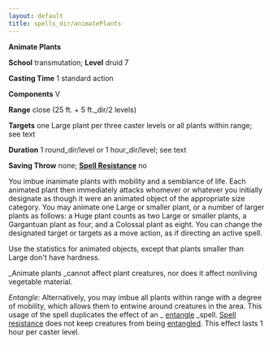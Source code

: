 ```yaml
---
layout: default
title: spells_dir/animatePlants
---
```

 **Animate Plants**

**School** transmutation; **Level** druid 7

**Casting Time** 1 standard action

**Components** V

**Range** close (25 ft. + 5 ft._dir/2 levels)

**Targets** one Large plant per three caster levels or all plants within range; see text

**Duration** 1 round_dir/level or 1 hour_dir/level; see text

**Saving Throw** none; **[Spell Resistance](../../glossary#_spell-resistance)** no

You imbue inanimate plants with mobility and a semblance of life. Each animated plant then immediately attacks whomever or whatever you initially designate as though it were an animated object of the appropriate size category. You may animate one Large or smaller plant, or a number of larger plants as follows: a Huge plant counts as two Large or smaller plants, a Gargantuan plant as four, and a Colossal plant as eight. You can change the designated target or targets as a move action, as if directing an active spell.

Use the statistics for animated objects, except that plants smaller than Large don't have hardness.

_Animate plants _cannot affect plant creatures, nor does it affect nonliving vegetable material.

_Entangle_: Alternatively, you may imbue all plants within range with a degree of mobility, which allows them to entwine around creatures in the area. This usage of the spell duplicates the effect of an _ [entangle](../entangle#_entangle) _spell. [Spell resistance](../../glossary#_spell-resistance) does not keep creatures from being [entangled](../../glossary#_entangled). This effect lasts 1 hour per caster level.


